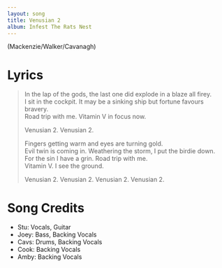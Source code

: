 ```yaml
---
layout: song
title: Venusian 2
album: Infest The Rats Nest
---
```


(Mackenzie/Walker/Cavanagh)

# Lyrics

> In the lap of the gods, the last one did explode in a blaze all firey.  
> I sit in the cockpit. It may be a sinking ship but fortune favours bravery.  
> Road trip with me. Vitamin V in focus now.  
>  
> Venusian 2. Venusian 2.  
>  
> Fingers getting warm and eyes are turning gold.  
> Evil twin is coming in. Weathering the storm, I put the birdie down.  
> For the sin I have a grin. Road trip with me.  
> Vitamin V. I see the ground.  
>  
> Venusian 2. Venusian 2. Venusian 2. Venusian 2.  

# Song Credits

* Stu: Vocals, Guitar
* Joey: Bass, Backing Vocals
* Cavs: Drums, Backing Vocals
* Cook: Backing Vocals
* Amby: Backing Vocals
